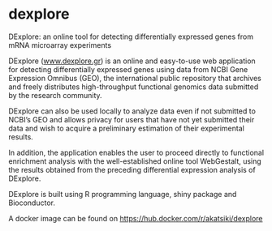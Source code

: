 # dexplore
DExplore: an online tool for detecting differentially expressed genes from mRNA microarray experiments 
 
DExplore (www.dexplore.gr) is an online and easy-to-use web application for detecting differentially expressed genes using data from NCBI Gene Expression Omnibus (GEO), the international public repository that archives and freely distributes high-throughput functional genomics data submitted by the research community. 

DExplore can also be used locally to analyze data even if not submitted to NCBI’s GEO and allows privacy for users that have not yet submitted their data and wish to acquire a preliminary estimation of their experimental results. 

In addition, the application enables the user to proceed directly to functional enrichment analysis with the well-established online tool WebGestalt, using the results obtained from the preceding differential expression analysis of DExplore. 

DExplore is built using R programming language, shiny package and Bioconductor. 

A docker image can be found on https://hub.docker.com/r/akatsiki/dexplore
